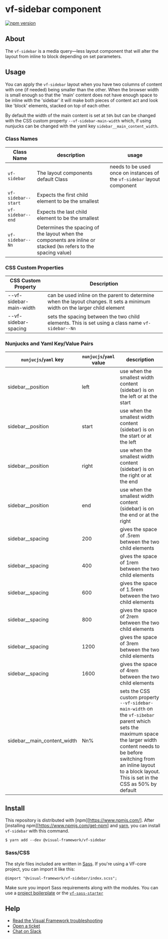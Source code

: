 # vf-sidebar component

[![npm version](https://badge.fury.io/js/%40visual-framework%2Fvf-sidebar.svg)](https://badge.fury.io/js/%40visual-framework%2Fvf-sidebar)

## About

The `vf-sidebar` is a media query—less layout component that will alter the layout from inline to block depending on set parameters.

## Usage

You can apply the `vf-sidebar` layout when you have two columns of content with one (if needed) being smaller than the other. When the browser width is small enough so that the 'main' content does not have enough space to be inline with the 'sidebar' it will make both pieces of content act and look like 'block' elements, stacked on top of each other.

By default the width of the main content is set at `50%` but can be changed with the CSS custom property `--vf-sidebar-main-width` which, if using nunjucks can be changed with the yaml key `sidebar__main_content_width`.

### Class Names

| Class Name          | description                                                                                                       | usage                                                                   |
| ------------------- | ----------------------------------------------------------------------------------------------------------------- | ----------------------------------------------------------------------- |
| `vf-sidebar`        | The layout components default Class                                                                               | needs to be used once on instances of the `vf-sidebar` layout component |
| `vf-sidebar--start` | Expects the first child element to be the smallest                                                                |                                                                         |
| `vf-sidebar--end`   | Expects the last child element to be the smallest                                                                 |                                                                         |
| `vf-sidebar--Nn`    | Determines the spacing of the layout when the components are inline or stacked (`Nn` refers to the spacing value) |                                                                         |

### CSS Custom Properties

| CSS Custom Property     | Description                                                                                                                |
| ----------------------- | -------------------------------------------------------------------------------------------------------------------------- |
| --vf-sidebar-main-width | can be used inline on the parent to determine when the layout changes. It sets a minimum width on the larger child element |
| --vf-sidebar-spacing    | sets the spacing between the two child elements. This is set using a class name `vf-sidebar--Nn`                           |

### Nunjucks and Yaml Key/Value Pairs
| `nunjucjs`/`yaml` key       | `nunjucjs`/`yaml` value | description                                                                                                                                                               |
| --------------------------- | ----------------------- | ------------------------------------------------------------------------------------------------------------------------------------------------------------------------- |
| sidebar__position           | left                    | use when the smallest width content (sidebar) is on the left or at the start                                                                                              |
| sidebar__position           | start                   | use when the smallest width content (sidebar) is on the start or at the left                                                                                              |
| sidebar__position           | right                   | use when the smallest width content (sidebar) is on the right or at the end                                                                                               |
| sidebar__position           | end                     | use when the smallest width content (sidebar) is on the end or at the right                                                                                               |
| sidebar__spacing            | 200                     | gives the space of .5rem between the two child elements                                                                                                                   |
| sidebar__spacing            | 400                     | gives the space of 1rem between the two child elements                                                                                                                    |
| sidebar__spacing            | 600                     | gives the space of 1.5rem between the two child elements                                                                                                                  |
| sidebar__spacing            | 800                     | gives the space of 2rem between the two child elements                                                                                                                    |
| sidebar__spacing            | 1200                    | gives the space of 3rem between the two child elements                                                                                                                    |
| sidebar__spacing            | 1600                    | gives the space of 4rem between the two child elements                                                                                                                    |
| sidebar__main_content_width | Nn%                     | sets the CSS custom property `--vf-sidebar-main-width` on the `vf-sibebar` parent which sets the maximum space the larger width content needs to be before switching from an inline layout to a block layout. This is set in the CSS as 50% by default |

## Install

This repository is distributed with [npm][https://www.npmjs.com/]. After [installing npm][https://www.npmjs.com/get-npm] and [yarn](https://classic.yarnpkg.com/en/docs/install), you can install `vf-sidebar` with this command.

```
$ yarn add --dev @visual-framework/vf-sidebar
```

### Sass/CSS

The style files included are written in [Sass](https://sass-lang.com/). If you're using a VF-core project, you can import it like this:

```
@import "@visual-framework/vf-sidebar/index.scss";
```

Make sure you import Sass requirements along with the modules. You can use a [project boilerplate](https://stable.visual-framework.dev/building/) or the [`vf-sass-starter`](https://stable.visual-framework.dev/components/vf-sass-starter/)

## Help

- [Read the Visual Framework troubleshooting](https://stable.visual-framework.dev/troubleshooting/)
- [Open a ticket](https://github.com/visual-framework/vf-core/issues)
- [Chat on Slack](https://join.slack.com/t/visual-framework/shared_invite/enQtNDAxNzY0NDg4NTY0LWFhMjEwNGY3ZTk3NWYxNWVjOWQ1ZWE4YjViZmY1YjBkMDQxMTNlNjQ0N2ZiMTQ1ZTZiMGM4NjU5Y2E0MjM3ZGQ)
